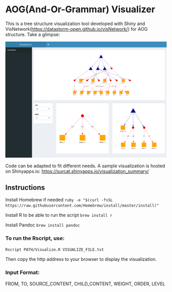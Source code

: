 # AOG(And-Or-Grammar) Visualizer
This is a tree structure visualization tool developed with Shiny and VisNetwork(https://datastorm-open.github.io/visNetwork/) for AOG structure. Take a glimpse:

![sample_img](screenshot.png)

Code can be adapted to fit different needs. A sample visualization is hosted on Shinyapps.io: https://surcat.shinyapps.io/visualization_summary/

## Instructions
Install Homebrew if needed
`ruby -e "$(curl -fsSL https://raw.githubusercontent.com/Homebrew/install/master/install)"`

Install R to be able to run the script
`brew install r`

Install Pandoc
`brew install pandoc`

### To run the Rscript, use:
`Rscript PATH/Visualize.R VISUALIZE_FILE.txt`

Then copy the http address to your browser to display the visualization.

### Input Format:
FROM, TO, SOURCE_CONTENT, CHILD_CONTENT, WEIGHT, ORDER, LEVEL
